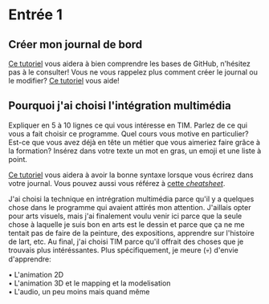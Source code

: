 # Entrée 1
## Créer mon journal de bord
[Ce tutoriel](https://guides.github.com/activities/hello-world/) vous aidera à bien comprendre les bases de GitHub, n'hésitez pas à le consulter!
Vous ne vous rappelez plus comment créer le journal ou le modifier? [Ce tutoriel](https://youtu.be/lX3bpuLK_Sg) vous aide!

## Pourquoi j'ai choisi l'intégration multimédia
Expliquer en 5 à 10 lignes ce qui vous intéresse en TIM. Parlez de ce qui vous a fait choisir ce programme. Quel cours vous motive en particulier? Est-ce que vous avez déjà en tête un métier que vous aimeriez faire grâce à la formation? Insérez dans votre texte un mot en gras, un emoji et une liste à point.

[Ce tutoriel](https://guides.github.com/features/mastering-markdown/) vous aidera à avoir la bonne syntaxe lorsque vous écrirez dans votre journal. Vous pouvez aussi vous référez à [cette *cheatsheet*](https://github.com/tchapi/markdown-cheatsheet/blob/master/README.md).

J'ai choisi la technique en intrégration multimédia parce qu'il y a quelques chose dans le programme qui avaient attirés mon attention. J'aillais opter pour arts visuels, mais j'ai finalement voulu venir ici parce que la seule chose à laquelle je suis bon en arts est le dessin et parce que ça ne me tentait pas de faire de la peinture, des expositions, apprendre sur l'histoire de lart, etc. Au final, j'ai choisi TIM parce qu'il offrait des choses que je trouvais plus intéréssantes. Plus spécifiquement, je meure (💀) d'envie d'apprendre:

• L'animation 2D<br>• L'animation 3D et le mapping et la modelisation<br>• L'audio, un peu moins mais quand même<br>
